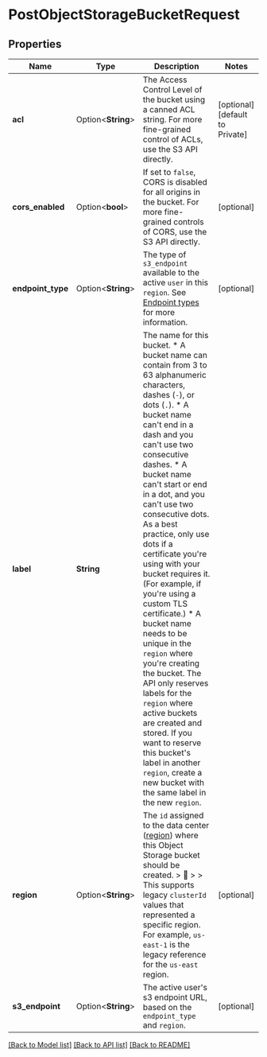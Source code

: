 # PostObjectStorageBucketRequest

## Properties

Name | Type | Description | Notes
------------ | ------------- | ------------- | -------------
**acl** | Option<**String**> | The Access Control Level of the bucket using a canned ACL string. For more fine-grained control of ACLs, use the S3 API directly. | [optional][default to Private]
**cors_enabled** | Option<**bool**> | If set to `false`, CORS is disabled for all origins in the bucket. For more fine-grained controls of CORS, use the S3 API directly. | [optional]
**endpoint_type** | Option<**String**> | The type of `s3_endpoint` available to the active `user` in this `region`. See [Endpoint types](https://techdocs.akamai.com/cloud-computing/docs/object-storage#endpoint-type) for more information. | [optional]
**label** | **String** | The name for this bucket.  * A bucket name can contain from 3 to 63 alphanumeric characters, dashes (`-`), or dots (`.`). * A bucket name can't end in a dash and you can't use two consecutive dashes. * A bucket name can't start or end in a dot, and you can't use two consecutive dots. As a best practice, only use dots if a certificate you're using with your bucket requires it. (For example, if you're using a custom TLS certificate.) * A bucket name needs to be unique in the `region` where you're creating the bucket. The API only reserves labels for the `region` where active buckets are created and stored. If you want to reserve this bucket's label in another `region`, create a new bucket with the same label in the new `region`. | 
**region** | Option<**String**> | The `id` assigned to the data center ([region](https://techdocs.akamai.com/linode-api/reference/get-regions)) where this Object Storage bucket should be created.  > 📘 > > This supports legacy `clusterId` values that represented a specific region. For example, `us-east-1` is the legacy reference for the `us-east` region. | [optional]
**s3_endpoint** | Option<**String**> | The active user's s3 endpoint URL, based on the `endpoint_type` and `region`. | [optional]

[[Back to Model list]](../README.md#documentation-for-models) [[Back to API list]](../README.md#documentation-for-api-endpoints) [[Back to README]](../README.md)


